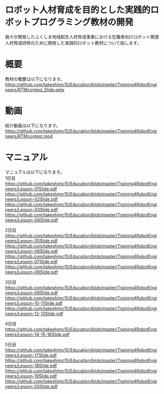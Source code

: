 # ロボット人材育成を目的とした実践的ロボットプログラミング教材の開発
我々が開発したふくしま地域創生人材育成事業における在職者向けロボット関連人材育成研修のために開発した実践的ロボット教材について紹します。

# 概要
教材の概要は以下になります。  
https://github.com/takeshimc15/Education/blob/master/Training4RobotEngineers/RTMcontest_Slide.pptx  

# 動画
紹介動画は以下になります。  
https://github.com/takeshimc15/Education/blob/master/Training4RobotEngineers/RTMcontest.mp4  


# マニュアル
マニュアルは以下になります。  
1日目  
https://github.com/takeshimc15/Education/blob/master/Training4RobotEngineers/Lesson-01Slide.pdf  
https://github.com/takeshimc15/Education/blob/master/Training4RobotEngineers/Lesson-02Slide.pdf  
https://github.com/takeshimc15/Education/blob/master/Training4RobotEngineers/Lesson-03Slide.pdf  
https://github.com/takeshimc15/Education/blob/master/Training4RobotEngineers/Lesson-04Slide.pdf  

2日目  
https://github.com/takeshimc15/Education/blob/master/Training4RobotEngineers/Lesson-05Slide.pdf  
https://github.com/takeshimc15/Education/blob/master/Training4RobotEngineers/Lesson-06Slide.pdf  
https://github.com/takeshimc15/Education/blob/master/Training4RobotEngineers/Lesson-07Slide.pdf  
https://github.com/takeshimc15/Education/blob/master/Training4RobotEngineers/Lesson-08Slide.pdf  

3日目  
https://github.com/takeshimc15/Education/blob/master/Training4RobotEngineers/Lesson-09Slide.pdf  
https://github.com/takeshimc15/Education/blob/master/Training4RobotEngineers/Lesson-10-11Slide.pdf  
https://github.com/takeshimc15/Education/blob/master/Training4RobotEngineers/Lesson-12-13Slide.pdf  

4日目  
https://github.com/takeshimc15/Education/blob/master/Training4RobotEngineers/Lesson-14-15-16Slide.pdf  

5日目  
https://github.com/takeshimc15/Education/blob/master/Training4RobotEngineers/Lesson-17Slide.pdf  
https://github.com/takeshimc15/Education/blob/master/Training4RobotEngineers/Lesson-18Slide.pdf  
https://github.com/takeshimc15/Education/blob/master/Training4RobotEngineers/Lesson-19Slide.pdf  
https://github.com/takeshimc15/Education/blob/master/Training4RobotEngineers/Lesson-20Slide.pdf  


